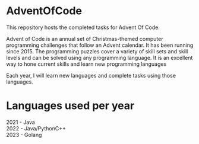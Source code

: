 # AdventOfCode

This repository hosts the completed tasks for Advent Of Code.

Advent of Code is an annual set of Christmas-themed computer programming challenges that follow an Advent calendar. It has been running since 2015. The programming puzzles cover a variety of skill sets and skill levels and can be solved using any programming language. It is an excellent way to hone current skills and learn new programming languages

Each year, I will learn new languages and complete tasks using those languages.

# Languages used per year
2021 - Java\
2022 - Java/PythonC++\
2023 - Golang
